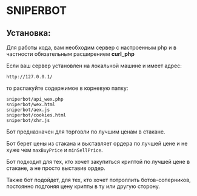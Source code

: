 # SNIPERBOT

## Установка:

Для работы кода, вам необходим сервер с настроенным php и в частности обязательным расширением **curl_php**

Если ваш сервер установлен на локальной машине и имеет адрес:
```
http://127.0.0.1/
```
то распакуйте содержимое в корневую папку:
```
sniperbot/api_wex.php
sniperbot/wex.html
sniperbot/aex.js
sniperbot/cookies.html
sniperbot/xhr.js
```

Бот предназначен для торговли по лучшим ценам в стакане.

Бот берет цены из стакана и выставляет ордера по лучшей цене и не хуже чем `maxBuyPrice` и `minSellPrice`.

Бот подходит для тех, кто хочет закупиться криптой по лучшей цене в стакане, а не просто выставив ордер.

Также бот подойдет, для тех, кто хочет потроллить ботов-соперников, постоянно подгоняя цену крипты в ту или другую сторону.
